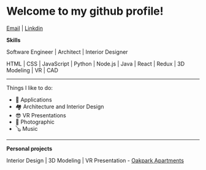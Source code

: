 # Welcome to my github profile!


[Email](rodhentringer@gmail.com) | [Linkdin](https://www.linkedin.com/in/rod-hent/)

**Skills**

Software Engineer | Architect | Interior Designer

HTML | CSS | JavaScript | Python | Node.js | Java | React | Redux | 3D Modeling | VR | CAD  

---

Things I like to do:

- 📱 Applications
- 🏘 Architecture and Interior Design
- 😎 VR Presentations
- 📸 Photographic
- 🪕 Music

---

**Personal projects**

Interior Design | 3D Modeling | VR Presentation - [Oakpark Apartments](https://viewer.divein.studio/story/vuS-RZo)
